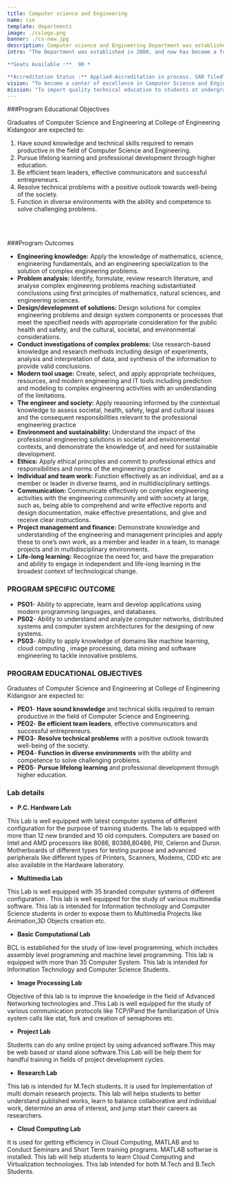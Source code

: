 ```yaml
---
title: Computer science and Engineering
name: cse
template: departments
image: ./cslogo.png
banner: ./cs-new.jpg
description: Computer science and Engineering Department was established in 2000, and now has become a full-fledged department with advanced laboratory facilities to train the students to meet the current needs of the fast changing industrial scenario.
intro: "The Department was established in 2000, and now has become a full-fledged department with advanced laboratory facilities to train the students to meet the current needs of the fast changing industrial scenario.

**Seats Available :**  90 *

**Accreditation Status :** Applied-Accreditation in process. SAR filed"
vision: "To become a center of excellence in Computer Science and Engineering imparting quality professional education to develop competent professionals with social values who are capable of life long learning."
mission: "To impart quality technical education to students at undergraduate level through constant knowledge upgradation by maintaining pace with the latest sophisticated innovations , research & development and industry interaction in the field of Computer Science and Engineering with focus on lifelong learning for the well-being of the society."
---
```

###Program Educational Objectives

Graduates of Computer Science and Engineering at College of Engineering Kidangoor are expected to:

1. Have sound knowledge and technical skills required to remain productive in the field of Computer Science and Engineering.
2. Pursue lifelong learning and professional development through higher education.
3. Be efficient team leaders, effective communicators and successful entrepreneurs.
4. Resolve technical problems with a positive outlook towards well-being of the society.
5. Function in diverse environments with the ability and competence to solve challenging problems.
<br>

<br>

###Program Outcomes
- **Engineering knowledge:** Apply the knowledge of mathematics, science, engineering fundamentals, and an engineering specialization to the solution of complex engineering problems.
- **Problem analysis:** Identify, formulate, review research literature, and analyse complex engineering problems reaching substantiated conclusions using first principles of mathematics, natural sciences, and engineering sciences.
- **Design/development of solutions:** Design solutions for complex engineering problems and design system components or processes that meet the specified needs with appropriate consideration for the public health and safety, and the cultural, societal, and environmental considerations.
- **Conduct investigations of complex problems:** Use research-based knowledge and research methods including design of experiments, analysis and interpretation of data, and synthesis of the information to provide valid conclusions.
- **Modern tool usage:** Create, select, and apply appropriate techniques, resources, and modern engineering and IT tools including prediction and modeling to complex engineering activities with an understanding of the limitations.
- **The engineer and society:** Apply reasoning informed by the contextual knowledge to assess societal, health, safety, legal and cultural issues and the consequent responsibilities relevant to the professional engineering practice
- **Environment and sustainability:** Understand the impact of the professional engineering solutions in societal and environmental contexts, and demonstrate the knowledge of, and need for sustainable development.
- **Ethics:** Apply ethical principles and commit to professional ethics and responsibilities and norms of the engineering practice
- **Individual and team work:** Function effectively as an individual, and as a member or leader in diverse teams, and in multidisciplinary settings.
- **Communication:** Communicate effectively on complex engineering activities with the engineering community and with society at large, such as, being able to comprehend and write effective reports and design documentation, make effective presentations, and give and receive clear instructions.
- **Project management and finance:** Demonstrate knowledge and understanding of the engineering and management principles and apply these to one’s own work, as a member and leader in a team, to manage projects and in multidisciplinary environments.
- **Life-long learning:** Recognize the need for, and have the preparation and ability to engage in independent and life-long learning in the broadest context of technological change.

### PROGRAM SPECIFIC OUTCOME
- **PSO1**- Ability to appreciate, learn and develop applications using modern programming languages, and databases.
- **PS02**- Ability to understand and analyze computer networks, distributed systems and computer system architectures for the designing of  new systems. 
- **PS03**- Ability to apply knowledge of domains like  machine learning, cloud computing , image processing, data mining and software engineering to tackle innovative problems. 

### PROGRAM EDUCATIONAL OBJECTIVES
Graduates of Computer Science and Engineering at College of Engineering Kidangoor are expected to:
- **PEO1**- **Have sound knowledge** and technical skills required to remain productive in the field of Computer Science and Engineering.
- **PEO2**- **Be efficient team leaders**, effective communicators and successful entrepreneurs.
- **PEO3**- **Resolve technical problems** with a positive outlook towards well-being of the society.
- **PEO4**- **Function in diverse environments** with the ability and competence to solve challenging problems.
- **PEO5**- **Pursue lifelong learning** and professional development through higher education.


### Lab details

- **P.C. Hardware Lab**

This Lab is well equipped with latest computer systems of different configuration for the purpose of training students. The lab is equipped with more than 12 new branded and 10 old computers. Computers are based on Intel and AMD processors like 8086, 80386,80486, PIII, Celeron and Duron. Motherboards of different types for testing purpose and advanced peripherals like different types of Printers, Scanners, Modems, CDD etc are also available in the Hardware laboratory.

- **Multimedia Lab**

This Lab is well equipped with 35 branded computer systems of different configuration . This lab is well equipped for the study of various multimedia software. This lab is intended for Information technology and Computer Science students in order to expose them to Multimedia Projects like Animation,3D Objects creation etc.

- **Basic Computational Lab**

BCL is established for the study of low-level programming, which includes assembly level programming and machine level programming. This lab is equipped with more than 35 Computer System. This lab is intended for Information Technology and Computer Science Students.

- **Image Processing Lab**

Objective of this lab is to improve the knowledge in the field of Advanced Networking technologies and .This Lab is well equipped for the study of various communication protocols like TCP/IPand the familiarization of Unix system calls like stat, fork and creation of semaphores etc.

- **Project Lab**

Students can do any online project by using advanced software.This may be web based or stand alone software.This Lab will be help them for handful training in fields of project development cycles.

- **Research Lab**

This lab is intended for M.Tech students. It is used for Implementation of multi domain research projects. This lab will helps students to better understand published works, learn to balance collaborative and individual work, determine an area of interest, and jump start their careers as researchers.

- **Cloud Computing Lab**

It is used for getting efficiency in Cloud Computing, MATLAB and to Conduct Seminars and Short Term training programs. MATLAB softwrae is installed. This lab will help students to learn Cloud Computing and Virtualization technologies. This lab intended for both M.Tech and B.Tech Students.        
